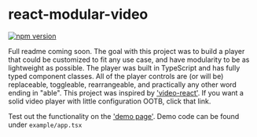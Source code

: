 # react-modular-video

[![npm version](https://badge.fury.io/js/react-modular-video.svg)](https://badge.fury.io/js/react-modular-video)

Full readme coming soon. The goal with this project was to build a player that could be customized to fit any use case, and have modularity to be as lightweight as possible. The player was built in TypeScript and has fully typed component classes. All of the player controls are (or will be) replaceable, toggleable, rearrangeable, and practically any other word ending in "able". This project was inspired by ['video-react'](https://video-react.js.org/). If you want a solid video player with little configuration OOTB, click that link.

Test out the functionality on the ['demo page'](https://stevengresh.com/react-modular-video).
Demo code can be found under `example/app.tsx`
